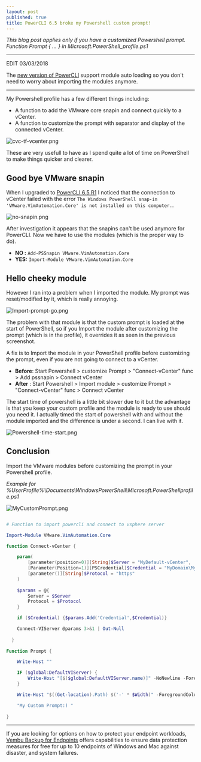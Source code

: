 ```yaml
---
layout: post
published: true
title: PowerCLI 6.5 broke my Powershell custom prompt!
---
```

_This blog post applies only if you have a customized Powershell prompt.  
Function Prompt { ... } in Microsoft.PowerShell_profile.ps1_

---------

EDIT 03/03/2018

The [new version of PowerCLI](http://www.vxav.fr/2018-03-03-Install-latest-PowerCLI-on-offline-systems/) support module auto loading so you don't need to worry about importing the modules anymore.

---------

My Powershell profile has a few different things including:

- A function to add the VMware core snapin and connect quickly to a vCenter.
- A function to customize the prompt with separator and display of the connected vCenter.

![cvc-tf-vcenter.png]({{site.baseurl}}/img/cvc-tf-vcenter.png)

These are very usefull to have as I spend quite a lot of time on PowerShell to make things quicker and clearer.

## Good bye VMware snapin

When I upgraded to [PowerCLI 6.5 R1](http://blogs.vmware.com/PowerCLI/2016/11/new-release-powercli-6-5-r1.html) I noticed that the connection to vCenter failed with the error ```The Windows PowerShell snap-in 'VMware.VimAutomation.Core' is not installed on this computer.```.

![no-snapin.png]({{site.baseurl}}/img/no-snapin.png)

After investigation it appears that the snapins can't be used anymore for PowerCLI. Now we have to use the modules (which is the proper way to do). 

- **NO :** ```Add-PSSnapin VMware.VimAutomation.Core```
- **YES:** ```Import-Module VMware.VimAutomation.Core```

## Hello cheeky module

However I ran into a problem when I imported the module. My prompt was reset/modified by it, which is really annoying.

![Import-prompt-go.png]({{site.baseurl}}/img/Import-prompt-go.png)

The problem with that module is that the custom prompt is loaded at the start of PowerShell, so if you Import the module after customizing the prompt (which is in the profile), it overrides it as seen in the previous screenshot.

A fix is to Import the module in your PowerShell profile before customizing the prompt, even if you are not going to connect to a vCenter.

- **Before**: Start Powershell > customize Prompt > "Connect-vCenter" func > Add pssnapin > Connect vCenter
- **After** : Start Powershell > Import module > customize Prompt > "Connect-vCenter" func > Connect vCenter

The start time of powershell is a little bit slower due to it but the advantage is that you keep your custom profile and the module is ready to use should you need it. I actually timed the start of powershell with and without the module imported and the difference is under a second. I can live with it.

![Powershell-time-start.png]({{site.baseurl}}/img/Powershell-time-start.png)

## Conclusion

Import the VMware modules before customizing the prompt in your Powershell profile.

_Example for %UserProfile%\Documents\WindowsPowerShell\Microsoft.PowerShellprofile.ps1_

![MyCustomPrompt.png]({{site.baseurl}}/img/MyCustomPrompt.png)

```Powershell

# Function to import powercli and connect to vsphere server

Import-Module VMware.VimAutomation.Core

function Connect-vCenter {

    param(
        [parameter(position=0)][String]$Server = "MyDefault-vCenter",
        [Parameter(Position=1)][PSCredential]$Credential = "MyDomain\MyDefaultUser",
        [parameter()][String]$Protocol = "https"
    )
    
    $params = @{
        Server = $Server
        Protocol = $Protocol
    }

    if ($Credential) {$params.Add('Credential',$Credential)}

    Connect-VIServer @params 3>&1 | Out-Null
  
  }
  
Function Prompt {

    Write-Host ""

    IF ($global:DefaultVIServer) {
        Write-Host "[$($global:DefaultVIServer.name)]" -NoNewline -ForegroundColor green
    }

    Write-Host "$((Get-location).Path) $('-' * $Width)" -ForegroundColor red

    "My Custom Prompt:) "
   
}

```

---

If you are looking for options on how to protect your endpoint workloads, [Vembu Backup for Endpoints](https://www.vembu.com/vembu-backup-for-endpoints/) offers capabilities to ensure data protection measures for free for up to 10 endpoints of Windows and Mac against disaster, and system failures.
